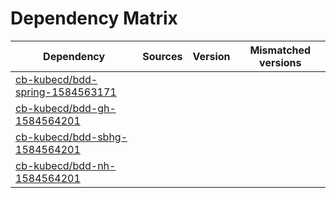 # Dependency Matrix

Dependency | Sources | Version | Mismatched versions
---------- | ------- | ------- | -------------------
[cb-kubecd/bdd-spring-1584563171](https://github.com/cb-kubecd/bdd-spring-1584563171.git) |  | []() | 
[cb-kubecd/bdd-gh-1584564201](https://github.com/cb-kubecd/bdd-gh-1584564201.git) |  | []() | 
[cb-kubecd/bdd-sbhg-1584564201](https://github.com/cb-kubecd/bdd-sbhg-1584564201.git) |  | []() | 
[cb-kubecd/bdd-nh-1584564201](https://github.com/cb-kubecd/bdd-nh-1584564201.git) |  | []() | 
